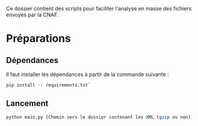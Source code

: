 Ce dossier contient des scripts pour faciliter l'analyse en masse des fichiers envoyés par la CNAF.

# Préparations

## Dépendances

Il faut installer les dépendances à partir de la commande suivante :

```bash
pip install -r requirements.txt`
```

## Lancement

```bash
python main.py [Chemin vers le dossier contenant les XML (gzip ou non)]
```
